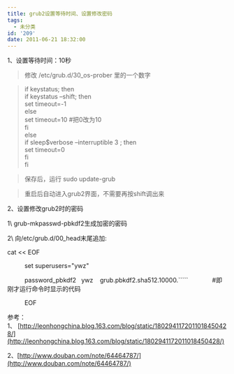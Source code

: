 ```yaml
---
title: grub2设置等待时间、设置修改密码
tags:
  - 未分类
id: '209'
date: 2011-06-21 18:32:00
---
```


1、设置等待时间：10秒

> 修改 /etc/grub.d/30\_os-prober 里的一个数字  

> if keystatus; then  
>  if keystatus –shift; then  
>  set timeout=-1  
>  else  
>  set timeout=10 #把0改为10  
>  fi  
>  else  
>  if sleep$verbose –interruptible 3 ; then  
>  set timeout=0  
>  fi  
>  fi

> 保存后，运行 sudo update-grub

> 重启后自动进入grub2界面，不需要再按shift调出来

  

  

2、设置修改grub2时的密码

1\\ grub-mkpasswd-pbkdf2生成加密的密码

2\\ 向/etc/grub.d/00\_head末尾追加:

  
 cat << EOF

          set superusers="ywz"

          password\_pbkdf2   ywz    grub.pbkdf2.sha512.10000.\`\`\`\`\`              #即刚才运行命令时显示的代码

          EOF

  

  

  

参考：1、 [http://leonhongchina.blog.163.com/blog/static/1802941172011018450428/](http://leonhongchina.blog.163.com/blog/static/1802941172011018450428/)

2、[http://www.douban.com/note/64464787/](http://www.douban.com/note/64464787/)